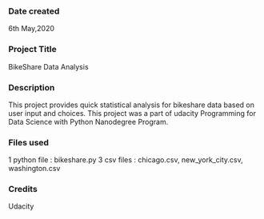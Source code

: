 ### Date created
6th May,2020

### Project Title
BikeShare Data Analysis

### Description
This project provides quick statistical analysis for bikeshare data based on user input and choices. 
This project was a part of udacity Programming for Data Science with Python Nanodegree Program.

### Files used
1 python file : bikeshare.py
3 csv files : chicago.csv, new_york_city.csv, washington.csv

### Credits
Udacity

